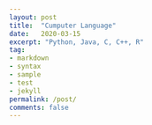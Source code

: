 ```yaml
---
layout: post
title:  "Cumputer Language"
date:   2020-03-15
excerpt: "Python, Java, C, C++, R"
tag:
- markdown 
- syntax
- sample
- test
- jekyll
permalink: /post/
comments: false
---
```

